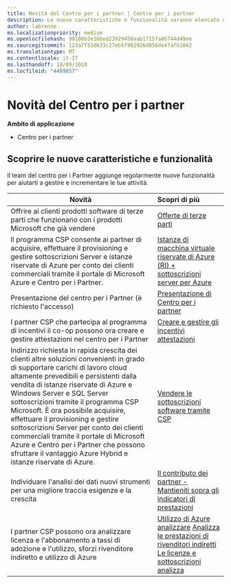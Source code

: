 ```yaml
---
title: Novità del Centro per i partner | Centro per i partner
description: Le nuove caratteristiche e funzionalità saranno elencate qui.
author: labrenne
ms.localizationpriority: medium
ms.openlocfilehash: 99108b2e16bed23929450aab1715fa86744d49ee
ms.sourcegitcommit: 123a7f53d633c27eb5f982926d856de47afb1042
ms.translationtype: MT
ms.contentlocale: it-IT
ms.lasthandoff: 10/09/2018
ms.locfileid: "4489857"
---
```

# <a name="whats-new-in-partner-center"></a>Novità del Centro per i partner

**Ambito di applicazione**

-  Centro per i partner

## <a name="check-out-new-features-and-capabilities"></a>Scoprire le nuove caratteristiche e funzionalità 

Il team del centro per i Partner aggiunge regolarmente nuove funzionalità per aiutarti a gestire e incrementare le tue attività.


|**Novità**   |**Scopri di più**   |
|----------------------|:-----------------|
|Offrire ai clienti prodotti software di terze parti che funzionano con i prodotti Microsoft che già vendere   | [Offerte di terze parti](third-party-offers.md)|
|Il programma CSP consente ai partner di acquisire, effettuare il provisioning e gestire sottoscrizioni Server e istanze riservate di Azure per conto dei clienti commerciali tramite il portale di Microsoft Azure e Centro per i Partner.|[Istanze di macchina virtuale riservate di Azure (RI) + sottoscrizioni server per Azure](azure-ri-server-subscriptions.md)|
|Presentazione del centro per i Partner (è richiesto l'accesso)|[Presentazione di Centro per i partner](https://partnercenter.microsoft.com/pcv/redirect?authenticate=true&redirect=%2Fdashboard%2Foverview)|
|I partner CSP che partecipa al programma di incentivi il co-op possono ora creare e gestire attestazioni nel centro per i Partner|[Creare e gestire gli incentivi attestazioni](create-incentives-claims.md)|
|Indirizzo richiesta in rapida crescita dei clienti altre soluzioni convenienti in grado di supportare carichi di lavoro cloud altamente prevedibili e persistenti dalla vendita di istanze riservate di Azure e Windows Server e SQL Server sottoscrizioni tramite il programma CSP Microsoft. È ora possibile acquisire, effettuare il provisioning e gestire sottoscrizioni Server per conto dei clienti commerciali tramite il portale di Microsoft Azure e Centro per i Partner che possono sfruttare il vantaggio Azure Hybrid e istanze riservate di Azure.|[Vendere le sottoscrizioni software tramite CSP](csp-software-subscriptions.md)|
|Individuare l'analisi dei dati nuovi strumenti per una migliore traccia esigenze e la crescita| [Il contributo dei partner - Mantieniti sopra gli indicatori di prestazioni](partner-contributions.md)|
|I partner CSP possono ora analizzare licenza e l'abbonamento a tassi di adozione e l'utilizzo, sforzi rivenditore indiretto e utilizzo di Azure|[Utilizzo di Azure analizzare](analyze-azure-usage.md) [Analizza le prestazioni di rivenditori indiretti](Analyze-indirect-resellers.md) [Le licenze e sottoscrizioni analizza](analyze-subscriptions-licenses.md)      |

